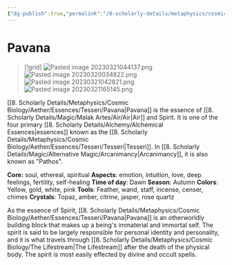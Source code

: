 ```yaml
---
{"dg-publish":true,"permalink":"/8-scholarly-details/metaphysics/cosmic-biology/aether/essences/tesseri/pavana/","noteIcon":""}
---
```


# Pavana

>[!grid]
>![Pasted image 20230321044137.png](/img/user/x.%20Assets/Attachments/Pasted%20image%2020230321044137.png)
>![Pasted image 20230320034822.png](/img/user/x.%20Assets/Attachments/Pasted%20image%2020230320034822.png)
>![Pasted image 20230321042821.png](/img/user/x.%20Assets/Attachments/Pasted%20image%2020230321042821.png)
>![Pasted image 20230321165145.png](/img/user/x.%20Assets/Attachments/Pasted%20image%2020230321165145.png)

[[8. Scholarly Details/Metaphysics/Cosmic Biology/Aether/Essences/Tesseri/Pavana\|Pavana]] is the essence of [[8. Scholarly Details/Magic/Malak Artes/Air/Air\|Air]] and Spirit. It is one of the four primary [[8. Scholarly Details/Alchemy/Alchemical Essences\|essences]] known as the [[8. Scholarly Details/Metaphysics/Cosmic Biology/Aether/Essences/Tesseri/Tesseri\|Tesseri]]. In [[8. Scholarly Details/Magic/Alternative Magic/Arcanimancy\|Arcanimancy]], it is also known as "Pathos". 

**Core:** soul, ethereal, spiritual 
**Aspects**: emotion, intuition, love, deep feelings, fertility, self-healing
**Time of day**: Dawn
**Season**: Autumn 
**Colors**: Yellow, gold, white, pink
**Tools**: Feather, wand, staff, incense, censer, chimes
**Crystals**: Topaz, amber, citrine, jasper, rose quartz

As the essence of Spirit, [[8. Scholarly Details/Metaphysics/Cosmic Biology/Aether/Essences/Tesseri/Pavana\|Pavana]] is an otherworldly building block that makes up a being's immaterial and immortal self. The spirit is said to be largely responsible for personal identity and personality, and it is what travels through [[8. Scholarly Details/Metaphysics/Cosmic Biology/The Lifestream\|The Lifestream]] after the death of the physical body. The spirit is most easily effected by divine and occult spells. 
